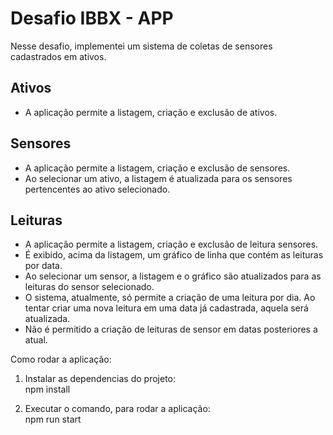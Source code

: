 # Desafio IBBX - APP

Nesse desafio, implementei um sistema de coletas de sensores cadastrados em ativos.

## Ativos
* A aplicação permite a listagem, criação e exclusão de ativos.

## Sensores
* A aplicação permite a listagem, criação e exclusão de sensores.
* Ao selecionar um ativo, a listagem é atualizada para os sensores pertencentes ao ativo selecionado.

## Leituras
* A aplicação permite a listagem, criação e exclusão de leitura sensores.
* É exibido, acima da listagem, um gráfico de linha que contém as leituras por data.
* Ao selecionar um sensor, a listagem e o gráfico são atualizados para as leituras do sensor selecionado.
* O sistema, atualmente, só permite a criação de uma leitura por dia. Ao tentar criar uma nova leitura em uma data já cadastrada, aquela será atualizada.
* Não é permitido a criação de leituras de sensor em datas posteriores a atual.

Como rodar a aplicação:

1. Instalar as dependencias do projeto:\
    npm install

2. Executar o comando, para rodar a aplicação:\
    npm run start
